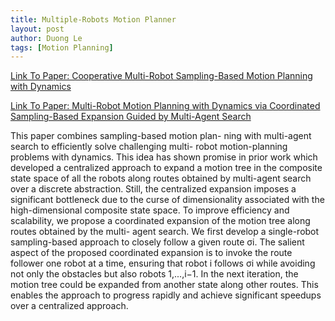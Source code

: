 ```yaml
---
title: Multiple-Robots Motion Planner
layout: post
author: Duong Le
tags: [Motion Planning]
---
```


<a href="papers/PaperICAPS17.pdf">Link To Paper: Cooperative Multi-Robot Sampling-Based Motion Planning with Dynamics</a>

<a href="papers/PaperJETAI16.pdf">Link To Paper: Multi-Robot Motion Planning with Dynamics via Coordinated Sampling-Based Expansion Guided by Multi-Agent Search</a>

This paper combines sampling-based motion plan- ning with multi-agent search to efficiently solve challenging multi- robot motion-planning problems with dynamics. This idea has shown promise in prior work which developed a centralized approach to expand a motion tree in the composite state space of all the robots along routes obtained by multi-agent search over a discrete abstraction. Still, the centralized expansion imposes a significant bottleneck due to the curse of dimensionality associated with the high-dimensional composite state space. To improve efficiency and scalability, we propose a coordinated expansion of the motion tree along routes obtained by the multi- agent search. We first develop a single-robot sampling-based approach to closely follow a given route σi. The salient aspect of the proposed coordinated expansion is to invoke the route follower one robot at a time, ensuring that robot i follows σi while avoiding not only the obstacles but also robots 1,...,i−1. In the next iteration, the motion tree could be expanded from another state along other routes. This enables the approach to progress rapidly and achieve significant speedups over a centralized approach.

